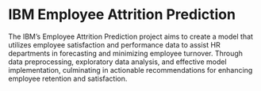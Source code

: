 # IBM Employee Attrition Prediction
 
The IBM’s Employee Attrition Prediction project aims to create a model that utilizes employee satisfaction and performance data to assist HR departments in forecasting and minimizing employee turnover. Through data preprocessing, exploratory data analysis, and effective model implementation, culminating in actionable recommendations for enhancing employee retention and satisfaction.